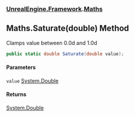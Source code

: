 ### [UnrealEngine.Framework](UnrealEngine_Framework.md 'UnrealEngine.Framework').[Maths](Maths.md 'UnrealEngine.Framework.Maths')
## Maths.Saturate(double) Method
Clamps value between 0.0d and 1.0d  
```csharp
public static double Saturate(double value);
```
#### Parameters
<a name='UnrealEngine_Framework_Maths_Saturate(double)_value'></a>
`value` [System.Double](https://docs.microsoft.com/en-us/dotnet/api/System.Double 'System.Double')  
  
#### Returns
[System.Double](https://docs.microsoft.com/en-us/dotnet/api/System.Double 'System.Double')  
